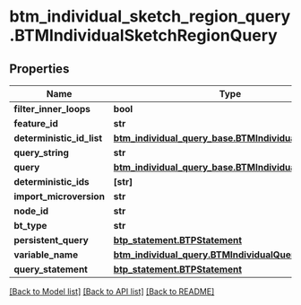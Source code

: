 # btm_individual_sketch_region_query.BTMIndividualSketchRegionQuery

## Properties
Name | Type | Description | Notes
------------ | ------------- | ------------- | -------------
**filter_inner_loops** | **bool** |  | [optional] 
**feature_id** | **str** |  | [optional] 
**deterministic_id_list** | [**btm_individual_query_base.BTMIndividualQueryBase**](BTMIndividualQueryBase.md) |  | [optional] 
**query_string** | **str** |  | [optional] 
**query** | [**btm_individual_query_base.BTMIndividualQueryBase**](BTMIndividualQueryBase.md) |  | [optional] 
**deterministic_ids** | **[str]** |  | [optional] 
**import_microversion** | **str** |  | [optional] 
**node_id** | **str** |  | [optional] 
**bt_type** | **str** |  | [optional] 
**persistent_query** | [**btp_statement.BTPStatement**](BTPStatement.md) |  | [optional] 
**variable_name** | [**btm_individual_query.BTMIndividualQuery**](BTMIndividualQuery.md) |  | [optional] 
**query_statement** | [**btp_statement.BTPStatement**](BTPStatement.md) |  | [optional] 

[[Back to Model list]](../README.md#documentation-for-models) [[Back to API list]](../README.md#documentation-for-api-endpoints) [[Back to README]](../README.md)


